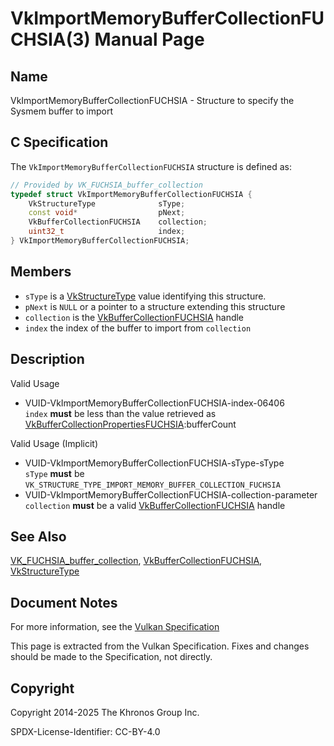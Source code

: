 # VkImportMemoryBufferCollectionFUCHSIA(3) Manual Page

## Name

VkImportMemoryBufferCollectionFUCHSIA - Structure to specify the Sysmem buffer to import



## [](#_c_specification)C Specification

The `VkImportMemoryBufferCollectionFUCHSIA` structure is defined as:

```c++
// Provided by VK_FUCHSIA_buffer_collection
typedef struct VkImportMemoryBufferCollectionFUCHSIA {
    VkStructureType              sType;
    const void*                  pNext;
    VkBufferCollectionFUCHSIA    collection;
    uint32_t                     index;
} VkImportMemoryBufferCollectionFUCHSIA;
```

## [](#_members)Members

- `sType` is a [VkStructureType](https://registry.khronos.org/vulkan/specs/latest/man/html/VkStructureType.html) value identifying this structure.
- `pNext` is `NULL` or a pointer to a structure extending this structure
- `collection` is the [VkBufferCollectionFUCHSIA](https://registry.khronos.org/vulkan/specs/latest/man/html/VkBufferCollectionFUCHSIA.html) handle
- `index` the index of the buffer to import from `collection`

## [](#_description)Description

Valid Usage

- [](#VUID-VkImportMemoryBufferCollectionFUCHSIA-index-06406)VUID-VkImportMemoryBufferCollectionFUCHSIA-index-06406  
  `index` **must** be less than the value retrieved as [VkBufferCollectionPropertiesFUCHSIA](https://registry.khronos.org/vulkan/specs/latest/man/html/VkBufferCollectionPropertiesFUCHSIA.html):bufferCount

Valid Usage (Implicit)

- [](#VUID-VkImportMemoryBufferCollectionFUCHSIA-sType-sType)VUID-VkImportMemoryBufferCollectionFUCHSIA-sType-sType  
  `sType` **must** be `VK_STRUCTURE_TYPE_IMPORT_MEMORY_BUFFER_COLLECTION_FUCHSIA`
- [](#VUID-VkImportMemoryBufferCollectionFUCHSIA-collection-parameter)VUID-VkImportMemoryBufferCollectionFUCHSIA-collection-parameter  
  `collection` **must** be a valid [VkBufferCollectionFUCHSIA](https://registry.khronos.org/vulkan/specs/latest/man/html/VkBufferCollectionFUCHSIA.html) handle

## [](#_see_also)See Also

[VK\_FUCHSIA\_buffer\_collection](https://registry.khronos.org/vulkan/specs/latest/man/html/VK_FUCHSIA_buffer_collection.html), [VkBufferCollectionFUCHSIA](https://registry.khronos.org/vulkan/specs/latest/man/html/VkBufferCollectionFUCHSIA.html), [VkStructureType](https://registry.khronos.org/vulkan/specs/latest/man/html/VkStructureType.html)

## [](#_document_notes)Document Notes

For more information, see the [Vulkan Specification](https://registry.khronos.org/vulkan/specs/latest/html/vkspec.html#VkImportMemoryBufferCollectionFUCHSIA)

This page is extracted from the Vulkan Specification. Fixes and changes should be made to the Specification, not directly.

## [](#_copyright)Copyright

Copyright 2014-2025 The Khronos Group Inc.

SPDX-License-Identifier: CC-BY-4.0